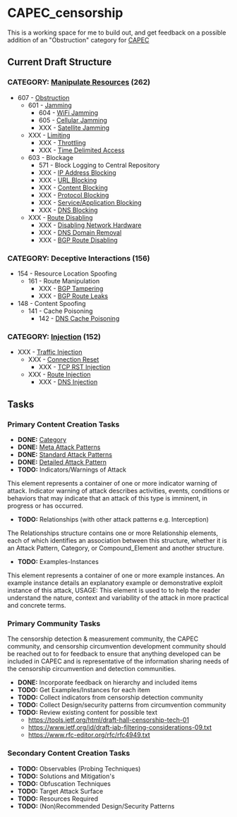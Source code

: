 # CAPEC_censorship

This is a working space for me to build out, and get feedback on a possible addition of an "Obstruction" category for [CAPEC](http://capec.mitre.org/index.html)

## Current Draft Structure

### CATEGORY: [Manipulate Resources](https://github.com/elationfoundation/CAPEC_censorship/blob/master/manipulate_resources.md) (262)
- 607 - [Obstruction](https://github.com/elationfoundation/CAPEC_censorship/blob/master/manipulate_resources.md#obstruction-601)
  - 601 - [Jamming](https://github.com/elationfoundation/CAPEC_censorship/blob/master/manipulate_resources.md#jamming-601)
    - 604 - [WiFi Jamming](https://github.com/elationfoundation/CAPEC_censorship/blob/master/manipulate_resources.md#wi-fi-jamming-604)
    - 605 - [Cellular Jamming](https://github.com/elationfoundation/CAPEC_censorship/blob/master/manipulate_resources.md#cellular-jamming-605)
    - XXX - [Satellite Jamming](https://github.com/elationfoundation/CAPEC_censorship/blob/master/manipulate_resources.md#satellite-jamming)
  - XXX - [Limiting](https://github.com/elationfoundation/CAPEC_censorship/blob/master/manipulate_resources.md#throttling)
    - XXX - [Throttling](https://github.com/elationfoundation/CAPEC_censorship/blob/master/manipulate_resources.md#throttling)
    - XXX - [Time Delimited Access](https://github.com/elationfoundation/CAPEC_censorship/blob/master/manipulate_resources.md#data-filtering)
  - 603 - Blockage
    - 571 - Block Logging to Central Repository
    - XXX - [IP Address Blocking](https://github.com/elationfoundation/CAPEC_censorship/blob/master/manipulate_resources.md#ip-address-blocking)
    - XXX - [URL Blocking](https://github.com/elationfoundation/CAPEC_censorship/blob/master/manipulate_resources.md#url-blocking)
    - XXX - [Content Blocking](https://github.com/elationfoundation/CAPEC_censorship/blob/master/manipulate_resources.md#protocol-blocking)
    - XXX - [Protocol Blocking](https://github.com/elationfoundation/CAPEC_censorship/blob/master/manipulate_resources.md#protocol-blocking)
    - XXX - [Service/Application Blocking](https://github.com/elationfoundation/CAPEC_censorship/blob/master/manipulate_resources.md#serviceapplication-blocking)
    - XXX - [DNS Blocking](https://github.com/elationfoundation/CAPEC_censorship/blob/master/manipulate_resources.md#bgp-route-disabling)
  - XXX - [Route Disabling](https://github.com/elationfoundation/CAPEC_censorship/blob/master/manipulate_resources.md#route-disabling)
    - XXX - [Disabling Network Hardware](https://github.com/elationfoundation/CAPEC_censorship/blob/master/manipulate_resources.md#disabling-network-hardware)
    - XXX - [DNS Domain Removal](https://github.com/elationfoundation/CAPEC_censorship/blob/master/manipulate_resources.md#dns-domain-removal)
    - XXX - [BGP Route Disabling](https://github.com/elationfoundation/CAPEC_censorship/blob/master/manipulate_resources.md#bgp-route-disabling)

### CATEGORY: Deceptive Interactions (156)
- 154 - Resource Location Spoofing
  - 161 - Route Manipulation
    - XXX - [BGP Tampering](https://github.com/elationfoundation/CAPEC_censorship/blob/master/deceptive_interaction.md#bgp-tampering)
    - XXX - [BGP Route Leaks](https://github.com/elationfoundation/CAPEC_censorship/blob/master/deceptive_interaction.md#bgp-route-leaks)
- 148 - Content Spoofing
  - 141 - Cache Poisoning
    - 142 - [DNS Cache Poisoning](https://github.com/elationfoundation/CAPEC_censorship/blob/master/deceptive_interaction.md#dns-cache-poisoning-142)

### CATEGORY: [Injection](https://github.com/elationfoundation/CAPEC_censorship/blob/master/injection.md) (152)
- XXX - [Traffic Injection](https://github.com/elationfoundation/CAPEC_censorship/blob/master/injection.md#traffic-injection)
  - XXX - [Connection Reset](https://github.com/elationfoundation/CAPEC_censorship/blob/master/injection.md#connection-reset)
    - XXX - [TCP RST Injection](https://github.com/elationfoundation/CAPEC_censorship/blob/master/injection.md#tcp-rst-injection)
  - XXX - [Route Injection](https://github.com/elationfoundation/CAPEC_censorship/blob/master/injection.md#route-injection)
    - XXX - [DNS Injection](https://github.com/elationfoundation/CAPEC_censorship/blob/master/injection.md#dns-injection)

## Tasks

### Primary Content Creation Tasks

* **DONE:** [Category](http://capec.mitre.org/about/glossary.html#Category)
* **DONE:** [Meta Attack Patterns](http://capec.mitre.org/about/glossary.html#Meta_Attack_Pattern)
* **DONE:** [Standard Attack Patterns](http://capec.mitre.org/about/glossary.html#Standard_Attack_Pattern)
* **DONE:** [Detailed Attack Pattern](http://capec.mitre.org/about/glossary.html#Detailed_Attack_Pattern)
* **TODO:** Indicators/Warnings of Attack

This element represents a container of one or more indicator warning of attack. Indicator warning of attack describes activities, events, conditions or behaviors that may indicate that an attack of this type is imminent, in progress or has occurred.

* **TODO:** Relationships (with other attack patterns e.g. Interception)

The Relationships structure contains one or more Relationship elements, each of which identifies an association between this structure, whether it is an Attack Pattern, Category, or Compound_Element and another structure.

* **TODO:** Examples-Instances

This element represents a container of one or more example instances. An example instance details an explanatory example or demonstrative exploit instance of this attack, USAGE: This element is used to to help the reader understand the nature, context and variability of the attack in more practical and concrete terms.

### Primary Community Tasks

The censorship detection & measurement community, the CAPEC community, and censorship circumvention development community should be reached out to for feedback to ensure that anything developed can be included in CAPEC and is representative of the information sharing needs of the censorship circumvention and detection communities.

* **DONE:** Incorporate feedback on hierarchy and included items
* **TODO:** Get Examples/Instances for each item
* **TODO:** Collect indicators from censorship detection community
* **TODO:** Collect Design/security patterns from circumvention community
* **TODO:** Review existing content for possible text
  - https://tools.ietf.org/html/draft-hall-censorship-tech-01
  - https://www.ietf.org/id/draft-iab-filtering-considerations-09.txt
  - https://www.rfc-editor.org/rfc/rfc4949.txt

### Secondary Content Creation Tasks

* **TODO:** Observables (Probing Techniques)
* **TODO:** Solutions and Mitigation's
* **TODO:** Obfuscation Techniques
* **TODO:** Target Attack Surface
* **TODO:** Resources Required
* **TODO:** (Non)Recommended Design/Security Patterns
